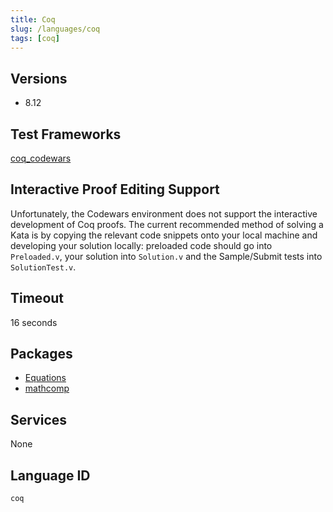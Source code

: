 ```yaml
---
title: Coq
slug: /languages/coq
tags: [coq]
---
```



## Versions

- 8.12

## Test Frameworks

[coq_codewars](https://github.com/Codewars/coq_codewars)

## Interactive Proof Editing Support

Unfortunately, the Codewars environment does not support the interactive development of Coq proofs. The current recommended method of solving a Kata is by copying the relevant code snippets onto your local machine and developing your solution locally: preloaded code should go into `Preloaded.v`, your solution into `Solution.v` and the Sample/Submit tests into `SolutionTest.v`.

## Timeout

16 seconds

## Packages

- [Equations](http://mattam82.github.io/Coq-Equations/)
- [mathcomp](http://math-comp.github.io/math-comp/)

## Services

None

## Language ID

`coq`
